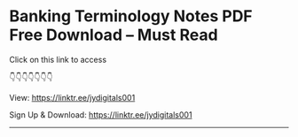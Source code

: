 # Banking Terminology Notes PDF Free Download – Must Read

Click on this link to access

👇👇👇👇👇👇👇

View: https://linktr.ee/jydigitals001

Sign Up & Download: https://linktr.ee/jydigitals001

----------------